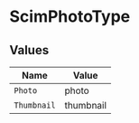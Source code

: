 # ScimPhotoType


## Values

| Name        | Value       |
| ----------- | ----------- |
| `Photo`     | photo       |
| `Thumbnail` | thumbnail   |